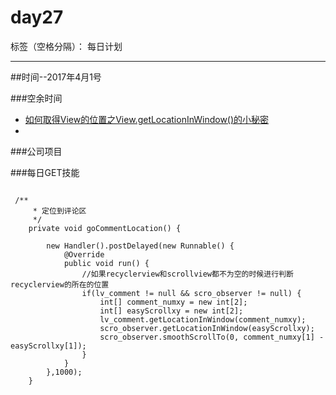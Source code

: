 # day27

标签（空格分隔）： 每日计划

---
##时间--2017年4月1号

###空余时间
*  [如何取得View的位置之View.getLocationInWindow()的小秘密][1]
*  

###公司项目



###每日GET技能

```

 /**
     * 定位到评论区
     */
    private void goCommentLocation() {

        new Handler().postDelayed(new Runnable() {
            @Override
            public void run() {
                //如果recyclerview和scrollview都不为空的时候进行判断recyclerview的所在的位置
                if(lv_comment != null && scro_observer != null) {
                    int[] comment_numxy = new int[2];
                    int[] easyScrollxy = new int[2];
                    lv_comment.getLocationInWindow(comment_numxy);
                    scro_observer.getLocationInWindow(easyScrollxy);
                    scro_observer.smoothScrollTo(0, comment_numxy[1] - easyScrollxy[1]);
                }
            }
        },1000);
    }
```

  [1]: http://blog.csdn.net/imyfriend/article/details/8564781
